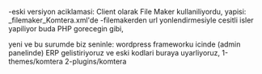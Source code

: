 -eski versiyon aciklamasi:
Client olarak File Maker kullaniliyordu, yapisi: _filemaker_Komtera.xml'de
-filemakerden url yonlendirmesiyle cesitli isler yapiliyor buda PHP gorecegin gibi,

yeni ve bu surumde biz seninle: wordpress frameworku icinde
(admin panelinde) ERP gelistiriyoruz ve eski kodlari buraya uyarliyoruz,
1-themes/komtera
2-plugins/komtera

